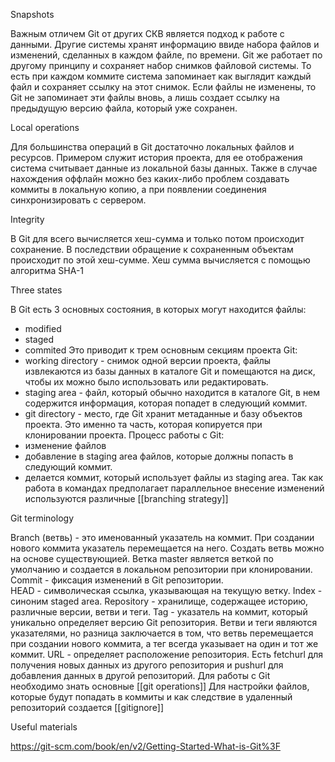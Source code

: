 Snapshots

Важным отличем Git от других СКВ является подход к работе с данными. Другие системы хранят информацию ввиде набора файлов и изменений, сделанных в каждом файле, по времени. Git же работает по другому принципу и сохраняет набор снимков файловой системы. То есть при каждом коммите система запоминает как выглядит каждый файл и сохраняет ссылку на этот снимок. Если файлы не изменены, то Git не запоминает эти файлы вновь, а лишь создает ссылку на предыдущую версию файла, который уже сохранен.

Local operations

Для большинства операций в Git достаточно локальных файлов и ресурсов. Примером служит история проекта, для ее отображения система считывает данные из локальной базы данных. Также в случае нахождения оффлайн можно без каких-либо проблем создавать коммиты в локальную копию, а при появлении соединения синхронизировать с сервером.

Integrity

В Git для всего вычисляется хеш-сумма и только потом происходит сохранение. В последствии обращение к сохраненным объектам происходит по этой хеш-сумме. Хеш сумма вычисляется с помощью алгоритма SHA-1

Three states

В Git есть 3 основных состояния, в которых могут находится файлы:
- modified
- staged
- commited
Это приводит к трем основным секциям проекта Git:
- working directory - снимок одной версии проекта, файлы извлекаются из базы данных в каталоге Git и помещаются на диск, чтобы их можно было использовать или редактировать.
- staging area - файл, который обычно находится в каталоге Git, в нем содержится информация, которая попадет в следующий коммит.
- git directory - место, где Git хранит метаданные и базу объектов проекта. Это именно та часть, которая копируется при клонировании проекта.
Процесс работы с Git:
- изменение файлов
- добавление в staging area файлов, которые должны попасть в следующий коммит.
- делается коммит, который использует файлы из staging area.
Так как работа в командах предполагает параллельное внесение изменений используются различные [[branching strategy]]

Git terminology

Branch (ветвь) - это именованный указатель на коммит. При создании нового коммита указатель перемещается на него. Создать ветвь можно на основе существующией. Ветка master является веткой по умолчанию и создается в локальном репозитории при клонировании.
Commit - фиксация изменений в Git репозитории.  
HEAD - символическая ссылка, указывающая на текущую ветку.
Index - синоним staged area.
Repository - хранилище, содержащее историю, различные версии, ветви и теги.
Tag - указатель на коммит, который уникально определяет версию Git репозитория. Ветви и теги являются указателями, но разница заключается в том, что ветвь перемещается при создании нового коммита, а тег всегда указывает на один и тот же коммит.
URL - определяет расположение репозитория. Есть fetchurl для получения новых данных из другого репозитория и pushurl для добавления данных в другой репозиторий.
Для работы с Git необходимо знать основные [[git operations]]
Для настройки файлов, которые будут попадать в коммиты и как следствие в удаленный репозиторий создается [[gitignore]]

Useful materials

https://git-scm.com/book/en/v2/Getting-Started-What-is-Git%3F

